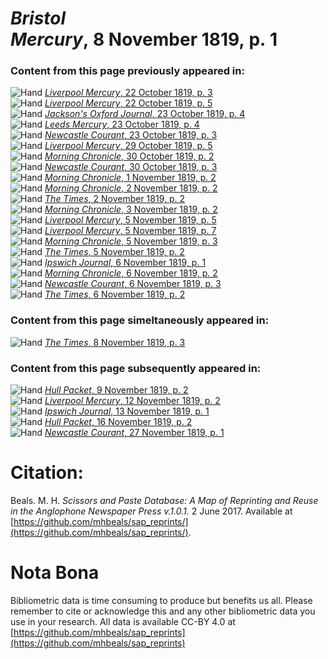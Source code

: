 # *Bristol Mercury*, 8 November 1819, p. 1  
  
### Content from this page previously appeared in:  
![Hand](http://scissorsandpaste.net/wp-content/uploads/2017/06/smallhandpointer.png) [*Liverpool Mercury*, 22 October 1819, p. 3](https://mhbeals.github.io/sap_html/Liverpool-Mercury/Liverpool-Mercury-22-October-1819-p-3)  
![Hand](http://scissorsandpaste.net/wp-content/uploads/2017/06/smallhandpointer.png) [*Liverpool Mercury*, 22 October 1819, p. 5](https://mhbeals.github.io/sap_html/Liverpool-Mercury/Liverpool-Mercury-22-October-1819-p-5)  
![Hand](http://scissorsandpaste.net/wp-content/uploads/2017/06/smallhandpointer.png) [*Jackson's Oxford Journal*, 23 October 1819, p. 4](https://mhbeals.github.io/sap_html/Jackson's-Oxford-Journal/Jackson's-Oxford-Journal-23-October-1819-p-4)  
![Hand](http://scissorsandpaste.net/wp-content/uploads/2017/06/smallhandpointer.png) [*Leeds Mercury*, 23 October 1819, p. 4](https://mhbeals.github.io/sap_html/Leeds-Mercury/Leeds-Mercury-23-October-1819-p-4)  
![Hand](http://scissorsandpaste.net/wp-content/uploads/2017/06/smallhandpointer.png) [*Newcastle Courant*, 23 October 1819, p. 3](https://mhbeals.github.io/sap_html/Newcastle-Courant/Newcastle-Courant-23-October-1819-p-3)  
![Hand](http://scissorsandpaste.net/wp-content/uploads/2017/06/smallhandpointer.png) [*Liverpool Mercury*, 29 October 1819, p. 5](https://mhbeals.github.io/sap_html/Liverpool-Mercury/Liverpool-Mercury-29-October-1819-p-5)  
![Hand](http://scissorsandpaste.net/wp-content/uploads/2017/06/smallhandpointer.png) [*Morning Chronicle*, 30 October 1819, p. 2](https://mhbeals.github.io/sap_html/Morning-Chronicle/Morning-Chronicle-30-October-1819-p-2)  
![Hand](http://scissorsandpaste.net/wp-content/uploads/2017/06/smallhandpointer.png) [*Newcastle Courant*, 30 October 1819, p. 3](https://mhbeals.github.io/sap_html/Newcastle-Courant/Newcastle-Courant-30-October-1819-p-3)  
![Hand](http://scissorsandpaste.net/wp-content/uploads/2017/06/smallhandpointer.png) [*Morning Chronicle*, 1 November 1819, p. 2](https://mhbeals.github.io/sap_html/Morning-Chronicle/Morning-Chronicle-1-November-1819-p-2)  
![Hand](http://scissorsandpaste.net/wp-content/uploads/2017/06/smallhandpointer.png) [*Morning Chronicle*, 2 November 1819, p. 2](https://mhbeals.github.io/sap_html/Morning-Chronicle/Morning-Chronicle-2-November-1819-p-2)  
![Hand](http://scissorsandpaste.net/wp-content/uploads/2017/06/smallhandpointer.png) [*The Times*, 2 November 1819, p. 2](https://mhbeals.github.io/sap_html/The-Times/The-Times-2-November-1819-p-2)  
![Hand](http://scissorsandpaste.net/wp-content/uploads/2017/06/smallhandpointer.png) [*Morning Chronicle*, 3 November 1819, p. 2](https://mhbeals.github.io/sap_html/Morning-Chronicle/Morning-Chronicle-3-November-1819-p-2)  
![Hand](http://scissorsandpaste.net/wp-content/uploads/2017/06/smallhandpointer.png) [*Liverpool Mercury*, 5 November 1819, p. 5](https://mhbeals.github.io/sap_html/Liverpool-Mercury/Liverpool-Mercury-5-November-1819-p-5)  
![Hand](http://scissorsandpaste.net/wp-content/uploads/2017/06/smallhandpointer.png) [*Liverpool Mercury*, 5 November 1819, p. 7](https://mhbeals.github.io/sap_html/Liverpool-Mercury/Liverpool-Mercury-5-November-1819-p-7)  
![Hand](http://scissorsandpaste.net/wp-content/uploads/2017/06/smallhandpointer.png) [*Morning Chronicle*, 5 November 1819, p. 3](https://mhbeals.github.io/sap_html/Morning-Chronicle/Morning-Chronicle-5-November-1819-p-3)  
![Hand](http://scissorsandpaste.net/wp-content/uploads/2017/06/smallhandpointer.png) [*The Times*, 5 November 1819, p. 2](https://mhbeals.github.io/sap_html/The-Times/The-Times-5-November-1819-p-2)  
![Hand](http://scissorsandpaste.net/wp-content/uploads/2017/06/smallhandpointer.png) [*Ipswich Journal*, 6 November 1819, p. 1](https://mhbeals.github.io/sap_html/Ipswich-Journal/Ipswich-Journal-6-November-1819-p-1)  
![Hand](http://scissorsandpaste.net/wp-content/uploads/2017/06/smallhandpointer.png) [*Morning Chronicle*, 6 November 1819, p. 2](https://mhbeals.github.io/sap_html/Morning-Chronicle/Morning-Chronicle-6-November-1819-p-2)  
![Hand](http://scissorsandpaste.net/wp-content/uploads/2017/06/smallhandpointer.png) [*Newcastle Courant*, 6 November 1819, p. 3](https://mhbeals.github.io/sap_html/Newcastle-Courant/Newcastle-Courant-6-November-1819-p-3)  
![Hand](http://scissorsandpaste.net/wp-content/uploads/2017/06/smallhandpointer.png) [*The Times*, 6 November 1819, p. 2](https://mhbeals.github.io/sap_html/The-Times/The-Times-6-November-1819-p-2)  
  
### Content from this page simeltaneously appeared in:  
![Hand](http://scissorsandpaste.net/wp-content/uploads/2017/06/smallhandpointer.png) [*The Times*, 8 November 1819, p. 3](https://mhbeals.github.io/sap_html/The-Times/The-Times-8-November-1819-p-3)  
  
### Content from this page subsequently appeared in:  
![Hand](http://scissorsandpaste.net/wp-content/uploads/2017/06/smallhandpointer.png) [*Hull Packet*, 9 November 1819, p. 2](https://mhbeals.github.io/sap_html/Hull-Packet/Hull-Packet-9-November-1819-p-2)  
![Hand](http://scissorsandpaste.net/wp-content/uploads/2017/06/smallhandpointer.png) [*Liverpool Mercury*, 12 November 1819, p. 2](https://mhbeals.github.io/sap_html/Liverpool-Mercury/Liverpool-Mercury-12-November-1819-p-2)  
![Hand](http://scissorsandpaste.net/wp-content/uploads/2017/06/smallhandpointer.png) [*Ipswich Journal*, 13 November 1819, p. 1](https://mhbeals.github.io/sap_html/Ipswich-Journal/Ipswich-Journal-13-November-1819-p-1)  
![Hand](http://scissorsandpaste.net/wp-content/uploads/2017/06/smallhandpointer.png) [*Hull Packet*, 16 November 1819, p. 2](https://mhbeals.github.io/sap_html/Hull-Packet/Hull-Packet-16-November-1819-p-2)  
![Hand](http://scissorsandpaste.net/wp-content/uploads/2017/06/smallhandpointer.png) [*Newcastle Courant*, 27 November 1819, p. 1](https://mhbeals.github.io/sap_html/Newcastle-Courant/Newcastle-Courant-27-November-1819-p-1)  


# Citation: 

Beals. M. H. *Scissors and Paste Database: A Map of Reprinting and Reuse in the Anglophone Newspaper Press v.1.0.1.* 2 June 2017. Available at [https://github.com/mhbeals/sap_reprints/](https://github.com/mhbeals/sap_reprints/). 

# Nota Bona

Bibliometric data is time consuming to produce but benefits us all. Please remember to cite or acknowledge this and any other bibliometric data you use in your research. All data is available CC-BY 4.0 at [https://github.com/mhbeals/sap_reprints](https://github.com/mhbeals/sap_reprints)